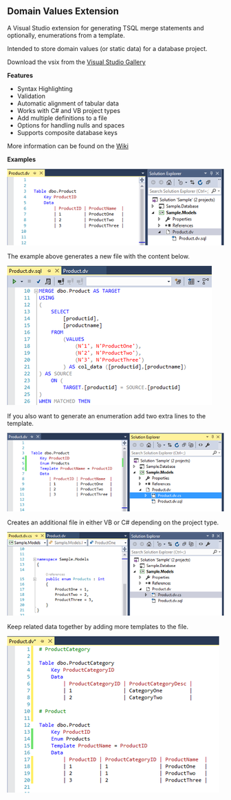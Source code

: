 ## Domain Values Extension

A Visual Studio extension for generating TSQL merge statements and optionally, enumerations from a template.

Intended to store domain values (or static data) for a database project.

Download the vsix from the [Visual Studio Gallery](https://visualstudiogallery.msdn.microsoft.com/41adddea-6410-4e5f-b36b-a8c31146d6ab?SRC=Home)

**Features**

- Syntax Highlighting 
- Validation 
- Automatic alignment of tabular data
- Works with C# and VB project types
- Add multiple definitions to a file
- Options for handling nulls and spaces
- Supports composite database keys

More information can be found on the [Wiki](https://github.com/dannyquinn/domainvalues/wiki)

**Examples**

![Sample](img/Template1.png)

The example above generates a new file with the content below.

![Sample](img/Sql1.png)

If you also want to generate an enumeration add two extra lines to the template.

![Sample](img/Enum1.png)

Creates an additional file in either VB or C# depending on the project type.

![Sample](img/Enum2.png)

Keep related data together by adding more templates to the file.

![Sample](img/Template2.png)
